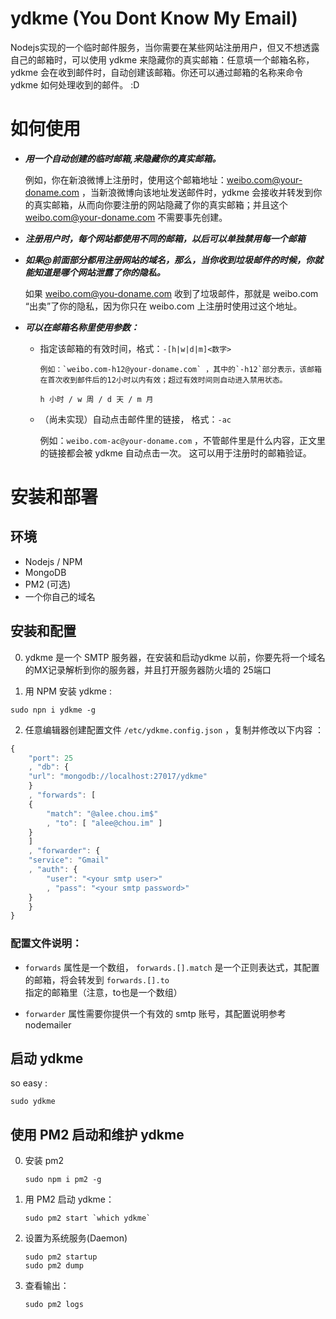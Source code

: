 ydkme (You Dont Know My Email)
==================


Nodejs实现的一个临时邮件服务，当你需要在某些网站注册用户，但又不想透露自己的邮箱时，可以使用 ydkme 来隐藏你的真实邮箱：任意填一个邮箱名称，ydkme 会在收到邮件时，自动创建该邮箱。你还可以通过邮箱的名称来命令 ydkme 如何处理收到的邮件。 :D



# 如何使用

* ___用一个自动创建的临时邮箱,来隐藏你的真实邮箱。___

  例如，你在新浪微博上注册时，使用这个邮箱地址：weibo.com@your-doname.com ，当新浪微博向该地址发送邮件时，ydkme 会接收并转发到你的真实邮箱，从而向你要注册的网站隐藏了你的真实邮箱；并且这个 weibo.com@your-doname.com 不需要事先创建。

* ___注册用户时，每个网站都使用不同的邮箱，以后可以单独禁用每一个邮箱___

* ___如果@前面部分都用注册网站的域名，那么，当你收到垃圾邮件的时候，你就能知道是哪个网站泄露了你的隐私。___

  如果 weibo.com@you-doname.com 收到了垃圾邮件，那就是 weibo.com “出卖”了你的隐私，因为你只在 weibo.com 上注册时使用过这个地址。

* ___可以在邮箱名称里使用参数：___
  
  * 指定该邮箱的有效时间，格式：`-[h|w|d|m]<数字>`

		例如：`weibo.com-h12@your-doname.com` ，其中的`-h12`部分表示，该邮箱在首次收到邮件后的12小时以内有效；超过有效时间则自动进入禁用状态。
   
		h 小时 / w 周 / d 天 / m 月

   * （尚未实现）自动点击邮件里的链接， 格式：`-ac`

		例如：`weibo.com-ac@your-doname.com` ，不管邮件里是什么内容，正文里的链接都会被 ydkme 自动点击一次。 这可以用于注册时的邮箱验证。
   


# 安装和部署

## 环境

* Nodejs / NPM
* MongoDB
* PM2 (可选)
* 一个你自己的域名


## 安装和配置

0. ydkme 是一个 SMTP 服务器，在安装和启动ydkme 以前，你要先将一个域名的MX记录解析到你的服务器，并且打开服务器防火墙的 25端口


1. 用 NPM 安装 ydkme :

```
sudo npn i ydkme -g
```

2. 任意编辑器创建配置文件 `/etc/ydkme.config.json` ，复制并修改以下内容 ：

```javascript
{
    "port": 25
    , "db": {
	"url": "mongodb://localhost:27017/ydkme"
    }
    , "forwards": [
	{
	    "match": "@alee.chou.im$"
	    , "to": [ "alee@chou.im" ]
	}
    ]
    , "forwarder": {
	"service": "Gmail"
	, "auth": {
	    "user": "<your smtp user>"
	    , "pass": "<your smtp password>"
	}
    }
}
```

### 配置文件说明：

* `forwards` 属性是一个数组， `forwards.[].match` 是一个正则表达式，其配置的邮箱，将会转发到 `forwards.[].to` 指定的邮箱里（注意，to也是一个数组）

* `forwarder` 属性需要你提供一个有效的 smtp 账号，其配置说明参考 nodemailer

## 启动 ydkme

so easy :

```
sudo ydkme
```

## 使用 PM2 启动和维护 ydkme

0. 安装 pm2

   ```
   sudo npm i pm2 -g
   ```

1. 用 PM2 启动 ydkme：

   ```
   sudo pm2 start `which ydkme`
   ```

2. 设置为系统服务(Daemon)

   ```
   sudo pm2 startup
   sudo pm2 dump
   ```

3. 查看输出：

   ```
   sudo pm2 logs
   ```
